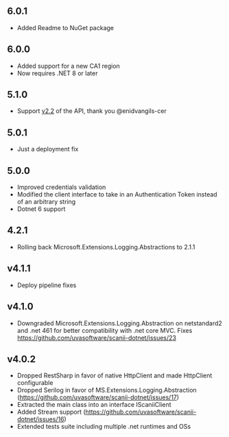 ## 6.0.1

* Added Readme to NuGet package

## 6.0.0
* Added support for a new CA1 region
* Now requires .NET 8 or later

## 5.1.0
* Support [v2.2](https://uvasoftware.github.io/openapi/v22/) of the API, thank you @enidvangils-cer

## 5.0.1
* Just a deployment fix 

## 5.0.0
* Improved credentials validation 
* Modified the client interface to take in an Authentication Token instead of an arbitrary string
* Dotnet 6 support

## 4.2.1
* Rolling back Microsoft.Extensions.Logging.Abstractions to 2.1.1

## v4.1.1
* Deploy pipeline fixes

## v4.1.0
* Downgraded Microsoft.Extensions.Logging.Abstraction on netstandard2 and .net 461 for better compatibility with .net core MVC. Fixes https://github.com/uvasoftware/scanii-dotnet/issues/23

## v4.0.2
* Dropped RestSharp in favor of native HttpClient and made HttpClient configurable
* Dropped Serilog in favor of MS.Extensions.Logging.Abstraction (https://github.com/uvasoftware/scanii-dotnet/issues/17)
* Extracted the main class into an interface IScaniiClient
* Added Stream support (https://github.com/uvasoftware/scanii-dotnet/issues/16)
* Extended tests suite including multiple .net runtimes and OSs

